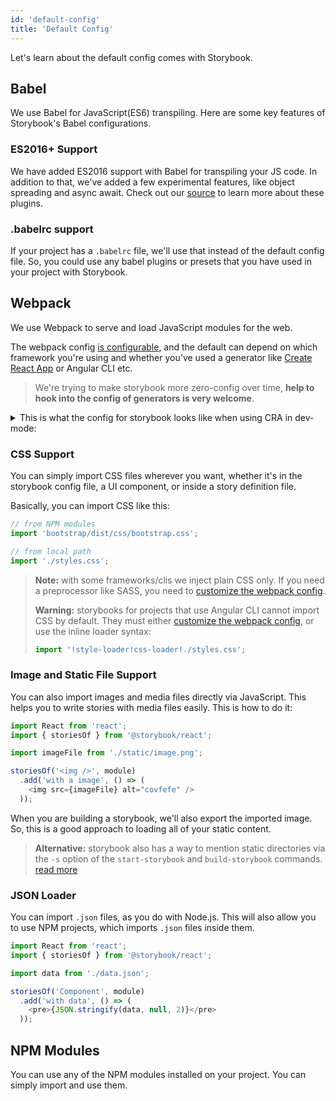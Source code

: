 ```yaml
---
id: 'default-config'
title: 'Default Config'
---
```


Let's learn about the default config comes with Storybook.

## Babel

We use Babel for JavaScript(ES6) transpiling.
Here are some key features of Storybook's Babel configurations.

### ES2016+ Support

We have added ES2016 support with Babel for transpiling your JS code.
In addition to that, we've added a few experimental features, like object spreading and async await.
Check out our [source](https://github.com/storybookjs/storybook/blob/master/lib/core/src/server/config/babel.dev.js) to learn more about these plugins.

### .babelrc support

If your project has a `.babelrc` file, we'll use that instead of the default config file.
So, you could use any babel plugins or presets that you have used in your project with Storybook.

## Webpack

We use Webpack to serve and load JavaScript modules for the web.

The webpack config [is configurable](/configurations/custom-webpack-config/), and the default can depend on which framework you're using and whether you've used a generator like [Create React App](https://github.com/facebookincubator/create-react-app) or Angular CLI etc.

> We're trying to make storybook more zero-config over time, **help to hook into the config of generators is very welcome**.

<details>
  <summary>This is what the config for storybook looks like when using CRA in dev-mode:</summary>

  ```js
  {
    mode: 'development',
    bail: false,
    devtool: '#cheap-module-source-map',
    entry: [
      '@storybook/core/dist/server/common/polyfills.js',
      '@storybook/core/dist/server/preview/globals.js',
      '<your-storybook-dir>/config.js',
      'webpack-hot-middleware/client.js?reload=true',
    ],
    output: {
      path: './',
      filename: '[name].[hash].bundle.js',
      publicPath: '',
    },
    plugins: [
      HtmlWebpackPlugin {
        options: {
          template: '@storybook/core/dist/server/templates/index.ejs',
          templateContent: false,
          templateParameters: [Function: templateParameters],
          filename: 'iframe.html',
          hash: false,
          inject: false,
          compile: true,
          favicon: false,
          minify: undefined,
          cache: true,
          showErrors: true,
          chunks: 'all',
          excludeChunks: [],
          chunksSortMode: 'none',
          meta: {},
          title: 'Webpack App',
          xhtml: false,
          alwaysWriteToDisk: true,
        },
      },
      DefinePlugin {
        definitions: {
          'process.env': {
            NODE_ENV: '"development"',
            NODE_PATH: '""',
            PUBLIC_URL: '"."',
            '<storybook-environment-variables>'
            '<dotenv-environment-variables>'
          },
        },
      },
      WatchMissingNodeModulesPlugin {
        nodeModulesPath: './node_modules',
      },
      HotModuleReplacementPlugin {},
      CaseSensitivePathsPlugin {},
      ProgressPlugin {},
      DefinePlugin {
        definitions: {
          '<storybook-environment-variables>'
          '<dotenv-environment-variables>'
        },
      },
    ],
    module: {
      rules: [
        { test: /\.(mjs|jsx?)$/, 
          use: [
            { loader: 'babel-loader', options:
              { cacheDirectory: './node_modules/.cache/storybook',
                presets: [
                  [ './node_modules/@babel/preset-env/lib/index.js', { shippedProposals: true, useBuiltIns: 'usage', corejs: '3' } ],
                  './node_modules/@babel/preset-react/lib/index.js',
                  './node_modules/@babel/preset-flow/lib/index.js',
                ],
                plugins: [
                  './node_modules/@babel/plugin-proposal-object-rest-spread/lib/index.js',
                  './node_modules/@babel/plugin-proposal-class-properties/lib/index.js',
                  './node_modules/@babel/plugin-syntax-dynamic-import/lib/index.js',
                  [ './node_modules/babel-plugin-emotion/dist/babel-plugin-emotion.cjs.js', { sourceMap: true, autoLabel: true } ],
                  './node_modules/babel-plugin-macros/dist/index.js',
                  './node_modules/@babel/plugin-transform-react-constant-elements/lib/index.js',
                  './node_modules/babel-plugin-add-react-displayname/index.js',
                  [ './node_modules/babel-plugin-react-docgen/lib/index.js', { DOC_GEN_COLLECTION_NAME: 'STORYBOOK_REACT_CLASSES' } ],
                ],
              },
            },
          ],
          include: [ './' ],
          exclude: [ './node_modules' ],
        },
        { test: /\.md$/, 
          use: [
            { loader: './node_modules/raw-loader/index.js' },
          ],
        },
        { test: /\.css$/,
          use: [
            './node_modules/style-loader/index.js',
            { loader: './node_modules/css-loader/dist/cjs.js', options: { importLoaders: 1 } },
            { loader: './node_modules/postcss-loader/src/index.js', options: { ident: 'postcss', postcss: {}, plugins: [Function: plugins] } },
          ],
        },
        { test: /\.(svg|ico|jpg|jpeg|png|gif|eot|otf|webp|ttf|woff|woff2|cur|ani)(\?.*)?$/,
          loader: './node_modules/file-loader/dist/cjs.js',
          query: { name: 'static/media/[name].[hash:8].[ext]' },
        },
        { test: /\.(mp4|webm|wav|mp3|m4a|aac|oga)(\?.*)?$/,
          loader: './node_modules/url-loader/dist/cjs.js',
          query: { limit: 10000, name: 'static/media/[name].[hash:8].[ext]' },
        },
      ],
    },
    resolve: {
      extensions: [ '.mjs', '.js', '.jsx', '.json' ],
      modules: [ 'node_modules' ],
      mainFields: [ 'browser', 'main', 'module' ],
      alias: {
        'core-js': './node_modules/core-js',
        react: './node_modules/react',
        'react-dom': './node_modules/react-dom',
      },
    },
    optimization: {
      splitChunks: { chunks: 'all' },
      runtimeChunk: true,
      minimizer: [ [Object] ],
    },
    performance: { hints: false },
  }
  ```
</details>


### CSS Support

You can simply import CSS files wherever you want, whether it's in the storybook config file, a UI component, or inside a story definition file.

Basically, you can import CSS like this:

```js
// from NPM modules
import 'bootstrap/dist/css/bootstrap.css';

// from local path
import './styles.css';
```

> **Note:** with some frameworks/clis we inject plain CSS only. If you need a preprocessor like SASS, you need to [customize the webpack config](/configurations/custom-webpack-config/).
>
> **Warning:** storybooks for projects that use Angular CLI cannot import CSS by default. They must either [customize the webpack config](/configurations/custom-webpack-config/), or use the inline loader syntax:
> ```js
> import '!style-loader!css-loader!./styles.css';
> ```

### Image and Static File Support

You can also import images and media files directly via JavaScript.
This helps you to write stories with media files easily. This is how to do it:

```js
import React from 'react';
import { storiesOf } from '@storybook/react';

import imageFile from './static/image.png';

storiesOf('<img />', module)
  .add('with a image', () => (
    <img src={imageFile} alt="covfefe" />
  ));
```

When you are building a storybook, we'll also export the imported image.
So, this is a good approach to loading all of your static content.

> **Alternative:** storybook also has a way to mention static directories via the `-s` option of the `start-storybook` and `build-storybook` commands. [read more](/configurations/serving-static-files/)

### JSON Loader

You can import `.json` files, as you do with Node.js.
This will also allow you to use NPM projects, which imports `.json` files inside them.

```js
import React from 'react';
import { storiesOf } from '@storybook/react';

import data from './data.json';

storiesOf('Component', module)
  .add('with data', () => (
    <pre>{JSON.stringify(data, null, 2)}</pre>
  ));
```

## NPM Modules

You can use any of the NPM modules installed on your project.
You can simply import and use them.
